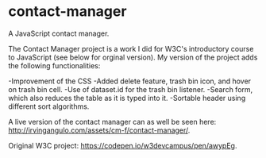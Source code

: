 # contact-manager
A JavaScript contact manager.

The Contact Manager project is a work I did for W3C's introductory course to JavaScript (see below for orginal version). My version of the project adds the following functionalities:

-Improvement of the CSS
-Added delete feature, trash bin icon, and hover on trash bin cell.
-Use of dataset.id for the trash bin listener.
-Search form, which also reduces the table as it is typed into it.
-Sortable header using different sort algorithms.

A live version of the contact manager can as well be seen here: http://irvingangulo.com/assets/cm-f/contact-manager/.

Original W3C project: https://codepen.io/w3devcampus/pen/awypEg.
